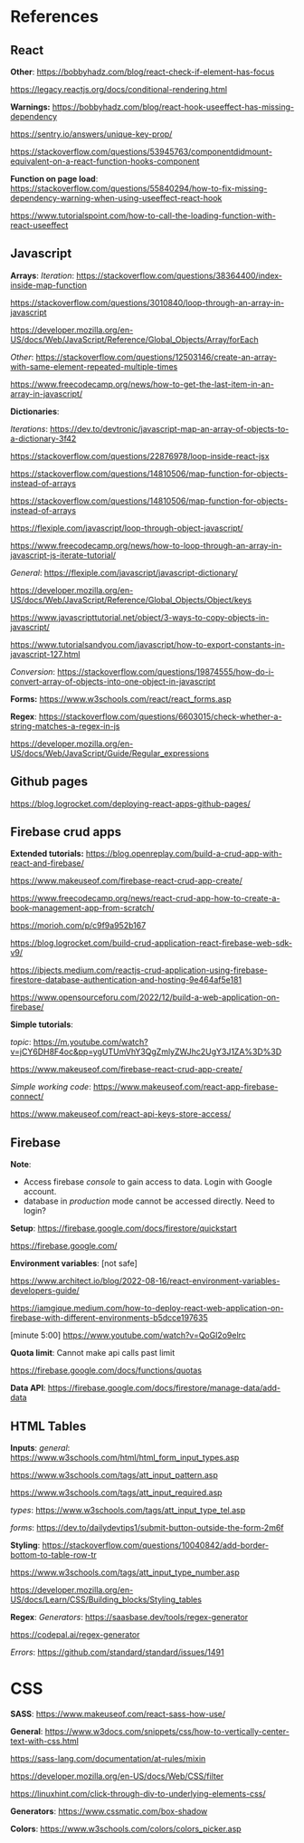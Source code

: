 # References

## React
__Other__:
https://bobbyhadz.com/blog/react-check-if-element-has-focus

https://legacy.reactjs.org/docs/conditional-rendering.html

__Warnings:__
https://bobbyhadz.com/blog/react-hook-useeffect-has-missing-dependency

https://sentry.io/answers/unique-key-prop/

https://stackoverflow.com/questions/53945763/componentdidmount-equivalent-on-a-react-function-hooks-component

__Function on page load__:
https://stackoverflow.com/questions/55840294/how-to-fix-missing-dependency-warning-when-using-useeffect-react-hook

https://www.tutorialspoint.com/how-to-call-the-loading-function-with-react-useeffect


## Javascript
__Arrays__:
_Iteration_:
https://stackoverflow.com/questions/38364400/index-inside-map-function

https://stackoverflow.com/questions/3010840/loop-through-an-array-in-javascript

https://developer.mozilla.org/en-US/docs/Web/JavaScript/Reference/Global_Objects/Array/forEach

_Other_:
https://stackoverflow.com/questions/12503146/create-an-array-with-same-element-repeated-multiple-times

https://www.freecodecamp.org/news/how-to-get-the-last-item-in-an-array-in-javascript/

__Dictionaries__:

_Iterations_:
https://dev.to/devtronic/javascript-map-an-array-of-objects-to-a-dictionary-3f42

https://stackoverflow.com/questions/22876978/loop-inside-react-jsx

https://stackoverflow.com/questions/14810506/map-function-for-objects-instead-of-arrays

https://stackoverflow.com/questions/14810506/map-function-for-objects-instead-of-arrays

https://flexiple.com/javascript/loop-through-object-javascript/

https://www.freecodecamp.org/news/how-to-loop-through-an-array-in-javascript-js-iterate-tutorial/

_General_:
https://flexiple.com/javascript/javascript-dictionary/

https://developer.mozilla.org/en-US/docs/Web/JavaScript/Reference/Global_Objects/Object/keys

https://www.javascripttutorial.net/object/3-ways-to-copy-objects-in-javascript/

https://www.tutorialsandyou.com/javascript/how-to-export-constants-in-javascript-127.html

_Conversion_:
https://stackoverflow.com/questions/19874555/how-do-i-convert-array-of-objects-into-one-object-in-javascript

__Forms:__
https://www.w3schools.com/react/react_forms.asp

__Regex__:
https://stackoverflow.com/questions/6603015/check-whether-a-string-matches-a-regex-in-js

https://developer.mozilla.org/en-US/docs/Web/JavaScript/Guide/Regular_expressions



## Github pages
https://blog.logrocket.com/deploying-react-apps-github-pages/


## Firebase crud apps
__Extended tutorials:__
https://blog.openreplay.com/build-a-crud-app-with-react-and-firebase/

https://www.makeuseof.com/firebase-react-crud-app-create/

https://www.freecodecamp.org/news/react-crud-app-how-to-create-a-book-management-app-from-scratch/

https://morioh.com/p/c9f9a952b167

https://blog.logrocket.com/build-crud-application-react-firebase-web-sdk-v9/

https://ibjects.medium.com/reactjs-crud-application-using-firebase-firestore-database-authentication-and-hosting-9e464af5e181

https://www.opensourceforu.com/2022/12/build-a-web-application-on-firebase/

__Simple tutorials__:

_topic_:
https://m.youtube.com/watch?v=jCY6DH8F4oc&pp=ygUTUmVhY3QgZmlyZWJhc2UgY3J1ZA%3D%3D

https://www.makeuseof.com/firebase-react-crud-app-create/

_Simple working code_:
https://www.makeuseof.com/react-app-firebase-connect/

https://www.makeuseof.com/react-api-keys-store-access/


## Firebase
__Note__: 
- Access firebase _console_ to gain access to data. Login with Google account.
- database in _production_ mode cannot be accessed directly. Need to login?

__Setup__:
https://firebase.google.com/docs/firestore/quickstart

https://firebase.google.com/

__Environment variables__: [not safe]

https://www.architect.io/blog/2022-08-16/react-environment-variables-developers-guide/

https://iamgique.medium.com/how-to-deploy-react-web-application-on-firebase-with-different-environments-b5dcce197635

[minute 5:00]
https://www.youtube.com/watch?v=QoGl2o9elrc 

__Quota limit__: Cannot make api calls past limit

https://firebase.google.com/docs/functions/quotas

__Data API__:
https://firebase.google.com/docs/firestore/manage-data/add-data


## HTML Tables
__Inputs__:
_general_:
https://www.w3schools.com/html/html_form_input_types.asp

https://www.w3schools.com/tags/att_input_pattern.asp

https://www.w3schools.com/tags/att_input_required.asp

_types_:
https://www.w3schools.com/tags/att_input_type_tel.asp

_forms_:
https://dev.to/dailydevtips1/submit-button-outside-the-form-2m6f

__Styling__:
https://stackoverflow.com/questions/10040842/add-border-bottom-to-table-row-tr

https://www.w3schools.com/tags/att_input_type_number.asp

https://developer.mozilla.org/en-US/docs/Learn/CSS/Building_blocks/Styling_tables

__Regex__:
_Generators_:
https://saasbase.dev/tools/regex-generator

https://codepal.ai/regex-generator

_Errors_:
https://github.com/standard/standard/issues/1491


# CSS
__SASS__:
https://www.makeuseof.com/react-sass-how-use/

__General__:
https://www.w3docs.com/snippets/css/how-to-vertically-center-text-with-css.html

https://sass-lang.com/documentation/at-rules/mixin

https://developer.mozilla.org/en-US/docs/Web/CSS/filter

https://linuxhint.com/click-through-div-to-underlying-elements-css/

__Generators__:
https://www.cssmatic.com/box-shadow

__Colors__:
https://www.w3schools.com/colors/colors_picker.asp
